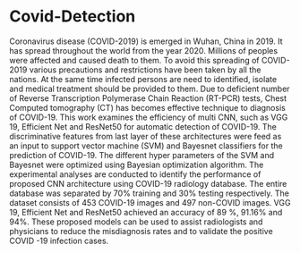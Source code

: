 # Covid-Detection

Coronavirus disease (COVID-2019) is emerged in Wuhan, China in 2019. It has spread
throughout the world from the year 2020. Millions of peoples were affected and caused death to
them. To avoid this spreading of COVID-2019 various precautions and restrictions have been
taken by all the nations. At the same time infected persons are need to identified, isolate and
medical treatment should be provided to them. Due to deficient number of Reverse Transcription
Polymerase Chain Reaction (RT-PCR) tests, Chest Computed tomography (CT) has becomes
effective technique to diagnosis of COVID-19. This work examines the efficiency of multi CNN,
such as VGG 19, Efficient Net and ResNet50 for automatic detection of COVID-19. The
discriminative features from last layer of these architectures were feed as an input to support
vector machine (SVM) and Bayesnet classifiers for the prediction of COVID-19. The different
hyper parameters of the SVM and Bayesnet were optimized using Bayesian optimization
algorithm. The experimental analyses are conducted to identify the performance of proposed
CNN architecture using COVID-19 radiology database. The entire database was separated by
70% training and 30% testing respectively. The dataset consists of 453 COVID-19 images and
497 non-COVID images. VGG 19, Efficient Net and ResNet50 achieved an accuracy of 89 %,
91.16% and 94%. These proposed models can be used to assist radiologists and physicians to
reduce the misdiagnosis rates and to validate the positive COVID -19 infection cases.

